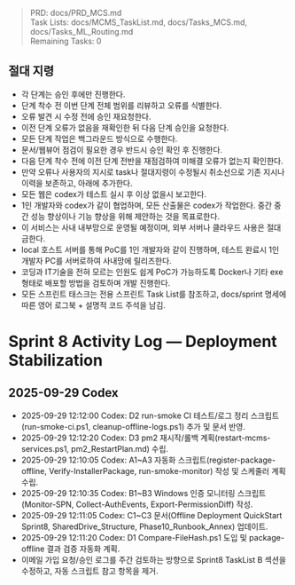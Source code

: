 > PRD: docs/PRD_MCS.md  
> Task Lists: docs/MCMS_TaskList.md, docs/Tasks_MCS.md, docs/Tasks_ML_Routing.md  
> Remaining Tasks: 0

## 절대 지령
- 각 단계는 승인 후에만 진행한다.
- 단계 착수 전 이번 단계 전체 범위를 리뷰하고 오류를 식별한다.
- 오류 발견 시 수정 전에 승인 재요청한다.
- 이전 단계 오류가 없음을 재확인한 뒤 다음 단계 승인을 요청한다.
- 모든 단계 작업은 백그라운드 방식으로 수행한다.
- 문서/웹뷰어 점검이 필요한 경우 반드시 승인 확인 후 진행한다.
- 다음 단계 착수 전에 이전 단계 전반을 재점검하여 미해결 오류가 없는지 확인한다.
- 만약 오류나 사용자의 지시로 task나 절대지령이 수정될시 취소선으로 기존 지시나 이력을 보존하고, 아래에 추가한다.
- 모든 웹은 codex가 테스트 실시 후 이상 없을시 보고한다.
- 1인 개발자와 codex가 같이 협업하며, 모든 산출물은 codex가 작업한다. 중간 중간 성능 향상이나 기능 향상을 위해 제안하는 것을 목표로한다.
- 이 서비스는 사내 내부망으로 운영될 예정이며, 외부 서버나 클라우드 사용은 절대 금한다.
- local 호스트 서버를 통해 PoC를 1인 개발자와 같이 진행하며, 테스트 완료시 1인 개발자 PC를 서버로하여 사내망에 릴리즈한다.
- 코딩과 IT기술을 전혀 모르는 인원도 쉽게 PoC가 가능하도록 Docker나 기타 exe 형태로 배포할 방법을 검토하며 개발 진행한다.
- 모든 스프린트 태스크는 전용 스프린트 Task List를 참조하고, docs/sprint 명세에 따른 영어 로그북 + 설명적 코드 주석을 남김.
# Sprint 8 Activity Log — Deployment Stabilization

## 2025-09-29 Codex
- 2025-09-29 12:12:00 Codex: D2 run-smoke CI 테스트/로그 정리 스크립트(run-smoke-ci.ps1, cleanup-offline-logs.ps1) 추가 및 문서 반영.
- 2025-09-29 12:12:20 Codex: D3 pm2 재시작/롤백 계획(restart-mcms-services.ps1, pm2_RestartPlan.md) 수립.
- 2025-09-29 12:10:05 Codex: A1~A3 자동화 스크립트(register-package-offline, Verify-InstallerPackage, run-smoke-monitor) 작성 및 스케줄러 계획 수립.
- 2025-09-29 12:10:35 Codex: B1~B3 Windows 인증 모니터링 스크립트(Monitor-SPN, Collect-AuthEvents, Export-PermissionDiff) 작성.
- 2025-09-29 12:11:05 Codex: C1~C3 문서(Offline Deployment QuickStart Sprint8, SharedDrive_Structure, Phase10_Runbook_Annex) 업데이트.
- 2025-09-29 12:11:20 Codex: D1 Compare-FileHash.ps1 도입 및 package-offline 결과 검증 자동화 계획.
- 이메일 가입 요청/승인 로그를 주간 검토하는 방향으로 Sprint8 TaskList B 섹션을 수정하고, 자동 스크립트 참고 항목을 제거.

